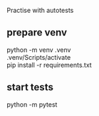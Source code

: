 Practise with autotests

## prepare venv  
python -m venv .venv  
.venv/Scripts/activate  
pip install -r requirements.txt  

## start tests  
python -m pytest  
